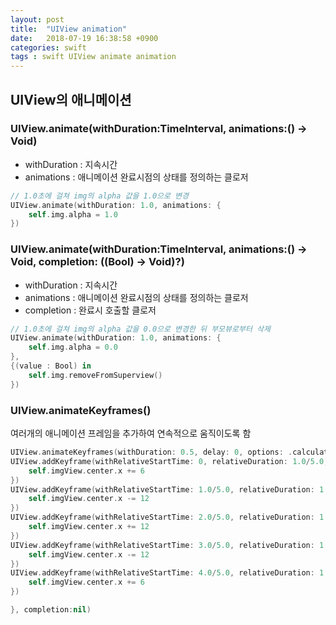 ```yaml
---
layout: post
title:  "UIView animation"
date:   2018-07-19 16:38:58 +0900
categories: swift
tags : swift UIView animate animation
---
```

## UIView의 애니메이션

### UIView.animate(withDuration:TimeInterval, animations:() -> Void)
* withDuration : 지속시간
* animations : 애니메이션 완료시점의 상태를 정의하는 클로저

```swift
// 1.0초에 걸쳐 img의 alpha 값을 1.0으로 변경
UIView.animate(withDuration: 1.0, animations: {
    self.img.alpha = 1.0
})
```

### UIView.animate(withDuration:TimeInterval, animations:() -> Void, completion: ((Bool) -> Void)?)
* withDuration : 지속시간
* animations : 애니메이션 완료시점의 상태를 정의하는 클로저
* completion : 완료시 호출할 클로저

```swift
// 1.0초에 걸쳐 img의 alpha 값을 0.0으로 변경한 뒤 부모뷰로부터 삭제
UIView.animate(withDuration: 1.0, animations: {
    self.img.alpha = 0.0
},
{(value : Bool) in
    self.img.removeFromSuperview()
})
```

### UIView.animateKeyframes()
여러개의 애니메이션 프레임을 추가하여 연속적으로 움직이도록 함
```swift
UIView.animateKeyframes(withDuration: 0.5, delay: 0, options: .calculationModeCubic, animations: {
UIView.addKeyframe(withRelativeStartTime: 0, relativeDuration: 1.0/5.0, animations: {
    self.imgView.center.x += 6
})
UIView.addKeyframe(withRelativeStartTime: 1.0/5.0, relativeDuration: 1.0/5.0, animations: {
    self.imgView.center.x -= 12
})
UIView.addKeyframe(withRelativeStartTime: 2.0/5.0, relativeDuration: 1.0/5.0, animations: {
    self.imgView.center.x += 12
})
UIView.addKeyframe(withRelativeStartTime: 3.0/5.0, relativeDuration: 1.0/5.0, animations: {
    self.imgView.center.x -= 12
})
UIView.addKeyframe(withRelativeStartTime: 4.0/5.0, relativeDuration: 1.0/5.0, animations: {
    self.imgView.center.x += 6
})

}, completion:nil)
```
